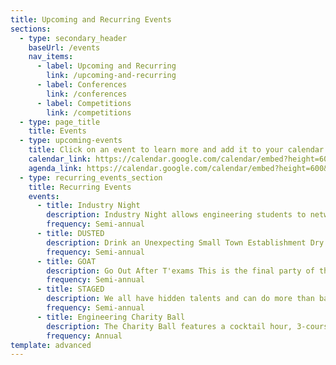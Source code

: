 ```yaml
---
title: Upcoming and Recurring Events
sections:
  - type: secondary_header
    baseUrl: /events
    nav_items:
      - label: Upcoming and Recurring
        link: /upcoming-and-recurring
      - label: Conferences
        link: /conferences
      - label: Competitions
        link: /competitions
  - type: page_title
    title: Events
  - type: upcoming-events
    title: Click on an event to learn more and add it to your calendar.
    calendar_link: https://calendar.google.com/calendar/embed?height=600&wkst=1&bgcolor=%23ffffff&ctz=America%2FToronto&src=Y2VtLmdAc29mdHdhcmVmb3Jsb3ZlLmNvbQ&src=YWRkcmVzc2Jvb2sjY29udGFjdHNAZ3JvdXAudi5jYWxlbmRhci5nb29nbGUuY29t&src=dHIudHVya2lzaCNob2xpZGF5QGdyb3VwLnYuY2FsZW5kYXIuZ29vZ2xlLmNvbQ&color=%23039BE5&color=%2333B679&color=%230B8043&mode=MONTH
    agenda_link: https://calendar.google.com/calendar/embed?height=600&wkst=1&bgcolor=%23ffffff&ctz=America%2FToronto&src=Y2VtLmdAc29mdHdhcmVmb3Jsb3ZlLmNvbQ&src=YWRkcmVzc2Jvb2sjY29udGFjdHNAZ3JvdXAudi5jYWxlbmRhci5nb29nbGUuY29t&src=dHIudHVya2lzaCNob2xpZGF5QGdyb3VwLnYuY2FsZW5kYXIuZ29vZ2xlLmNvbQ&color=%23039BE5&color=%2333B679&color=%230B8043&mode=AGENDA
  - type: recurring_events_section
    title: Recurring Events
    events:
      - title: Industry Night
        description: Industry Night allows engineering students to network with companies as a way to build professional relationships for their future careers.
        frequency: Semi-annual
      - title: DUSTED
        description: Drink an Unexpecting Small Town Establishment Dry. The name speaks for itself, this popular event is held once a week.
        frequency: Semi-annual
      - title: GOAT
        description: Go Out After T'exams This is the final party of the semester where we celebrate the end of exams. Generally held at a local bar.
        frequency: Semi-annual
      - title: STAGED
        description: We all have hidden talents and can do more than basic calculus. STAGED is a chance for engineers to showcase their musical talents in a friendly battle of the bands. All kinds of music are welcome.
        frequency: Semi-annual
      - title: Engineering Charity Ball
        description: The Charity Ball features a cocktail hour, 3-course meal, raffle, and dancing. All proceeds from the event and raffle go to a charity.
        frequency: Annual
template: advanced
---
```


